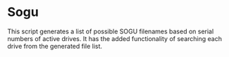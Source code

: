 # Sogu


This script generates a list of
possible SOGU filenames based on serial numbers of active drives. It has the
added functionality of searching each drive from the generated file list.



